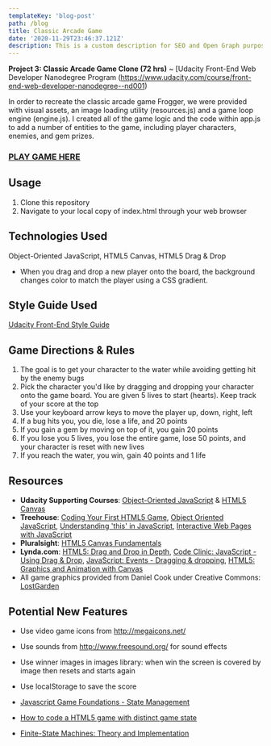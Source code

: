 ```yaml
---
templateKey: 'blog-post'
path: /blog
title: Classic Arcade Game
date: '2020-11-29T23:46:37.121Z'
description: This is a custom description for SEO and Open Graph purposes, rather than the default generated excerpt. Simply add a description field to the frontmatter.
---
```


<!-- @format -->

**Project 3: Classic Arcade Game Clone (72 hrs)** ~ [Udacity Front-End Web Developer Nanodegree Program (https://www.udacity.com/course/front-end-web-developer-nanodegree--nd001)

In order to recreate the classic arcade game Frogger, we were provided with visual assets, an image loading utility (resources.js) and a game loop engine (engine.js). I created all of the game logic and the code within app.js to add a number of entities to the game, including player characters, enemies, and gem prizes.

### [**PLAY GAME HERE**](http://klammertime.github.io/P3-Classic-Arcade-Game-Clone/)

## Usage

1. Clone this repository
2. Navigate to your local copy of index.html through your web browser

## Technologies Used

Object-Oriented JavaScript, HTML5 Canvas, HTML5 Drag & Drop

- When you drag and drop a new player onto the board, the background changes color to match the player using a CSS gradient.

## Style Guide Used

[Udacity Front-End Style Guide](http://udacity.github.io/frontend-nanodegree-styleguide/)

## Game Directions & Rules

1. The goal is to get your character to the water while avoiding getting hit by the enemy bugs
2. Pick the character you'd like by dragging and dropping your character onto the game board. You are given 5 lives to start (hearts). Keep track of your score at the top
3. Use your keyboard arrow keys to move the player up, down, right, left
4. If a bug hits you, you die, lose a life, and 20 points
5. If you gain a gem by moving on top of it, you gain 20 points
6. If you lose you 5 lives, you lose the entire game, lose 50 points, and your character is reset with new lives
7. If you reach the water, you win, gain 40 points and 1 life

## Resources

- **Udacity Supporting Courses**: [Object-Oriented JavaScript](https://www.udacity.com/course/object-oriented-javascript--ud015) & [HTML5 Canvas](https://www.udacity.com/course/html5-canvas--ud292)
- **Treehouse**: [Coding Your First HTML5 Game](https://teamtreehouse.com/library/coding-your-first-html5-game), [Object Oriented JavaScript](https://teamtreehouse.com/library/objectoriented-javascript), [Understanding 'this' in JavaScript](https://teamtreehouse.com/library/understanding-this-in-javascript), [Interactive Web Pages with JavaScript](https://teamtreehouse.com/library/interactive-web-pages-with-javascript)
- **Pluralsight**: [HTML5 Canvas Fundamentals](https://app.pluralsight.com/player?course=html5-canvas-fundamentals&author=dan-wahlin&name=html5-canvas-m3&clip=10&mode=live)
- **Lynda.com**: [HTML5: Drag and Drop in Depth](http://www.lynda.com/HTML-tutorials/Understanding-HTML5-drag-drop/84812/87645-4.html), [Code Clinic: JavaScript - Using Drag & Drop](http://www.lynda.com/JavaScript-tutorials/Using-drag-drop/369707/386507-4.html), [JavaScript: Events - Dragging & dropping](http://www.lynda.com/JavaScript-tutorials/Dragging-dropping/140780/148737-4.html), [HTML5: Graphics and Animation with Canvas](http://www.lynda.com/HTML-tutorials/Welcome/80782/85030-4.html)
- All game graphics provided from Daniel Cook under Creative Commons: [LostGarden](http://www.lostgarden.com/search/label/free%20game%20graphics)

## Potential New Features

- Use video game icons from http://megaicons.net/
- Use sounds from http://www.freesound.org/ for sound effects
- Use winner images in images library: when win the screen is covered by image then resets and starts again
- Use localStorage to save the score

- [Javascript Game Foundations - State Management](http://codeincomplete.com/posts/javascript-game-foundations-state-management/)
- [How to code a HTML5 game with distinct game state](https://stackoverflow.com/questions/18038502/how-to-code-a-html5-game-with-distinct-game-states)
- [Finite-State Machines: Theory and Implementation](https://gamedevelopment.tutsplus.com/tutorials/finite-state-machines-theory-and-implementation--gamedev-11867)
